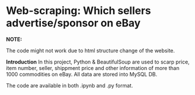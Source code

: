 # Web-scraping: Which sellers advertise/sponsor on eBay

**NOTE:**

The code might not work due to html structure change of the website.

**Introduction**
In this project, Python & BeautifulSoup are used to scarp price, item number, seller, shippment price and other information of more than 1000 commodities on eBay. All data are stored into MySQL DB.

The code are available in both .ipynb and .py format.
